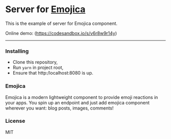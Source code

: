 # Server for [Emojica](https://github.com/paul-pro/emojica)

This is the example of server for Emojica component.

Online demo: (https://codesandbox.io/s/v6r8w9r14y)

------

### Installing

- Clone this repository,
- Run `yarn` in project root,
- Ensure that http:/localhost:8080 is up.

### Emojica

Emojica is a modern lightweight component to provide emoji reactions in your apps.
You spin up an endpoint and just add emojica component wherever you want: blog posts, images, comments!

### License

MIT



